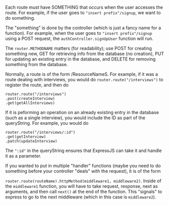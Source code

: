 Each route must have SOMETHING that occurs when the user
accesses the route. For example, if the user goes to
`"insert prefix"/signup`, we want to do something.

The "something" is done by the controller (which is just
a fancy name for a function). For example, when the user
goes to `"insert prefix"/signup` using a POST request, the
`authController.signUpUser` function will run.

The `router.METHODNAME` matters (for readability); use POST
for creating something new, GET for retrieving info from the
database (no creation), PUT for updating an existing entry
in the database, and DELETE for removing something from the
database.

Normally, a route is of the form /ResourceNameS. For example, if it
was a route dealing with interviews, you would do
`router.route("/interviews")` to register the route, and then do

```
router.route("/interviews")
.post(createInterview)
.get(getAllInterviews)
```

If it is peforming an operation on an already existing entry in the database
(such as a single interview), you would include the ID as part of the queryString.
For example, you would do

```
router.route("/interviews/:id")
.get(getInterview)
.patch(updateInterview)
```

The `":id"` in the queryString ensures that ExpressJS can take it and handle it as a parameter.

If you wanted to put in multiple "handler" functions (maybe you need to do something before
your controller "deals" with the request), it is of the form

`router.route(routeName).httpMethod(middleware1, middleware2)`. Inside of the `middleware1` function,
you will have to take request, response, next as arguments, and then call `next()` at the end
of the function. This "signals" to express to go to the next middleware (which in this case is
`middleware2`).
